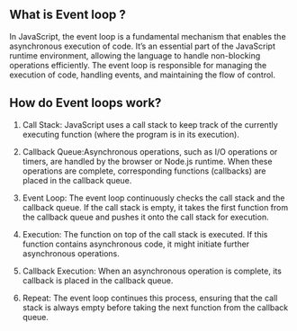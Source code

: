 ## What is Event loop ? 
In JavaScript, the event loop is a fundamental mechanism that enables the asynchronous execution of code. It’s an essential part of the JavaScript runtime environment, allowing the language to handle non-blocking operations efficiently. The event loop is responsible for managing the execution of code, handling events, and maintaining the flow of control.

## How do Event loops work?
1. Call Stack: JavaScript uses a call stack to keep track of the currently executing function (where the program is in its execution).

2. Callback Queue:Asynchronous operations, such as I/O operations or timers, are handled by the browser or Node.js runtime. When these operations are complete, corresponding functions (callbacks) are placed in the callback queue.

3. Event Loop: The event loop continuously checks the call stack and the callback queue. If the call stack is empty, it takes the first function from the callback queue and pushes it onto the call stack for execution.

4. Execution: The function on top of the call stack is executed. If this function contains asynchronous code, it might initiate further asynchronous operations.

5. Callback Execution: When an asynchronous operation is complete, its callback is placed in the callback queue.

6. Repeat: The event loop continues this process, ensuring that the call stack is always empty before taking the next function from the callback queue.
